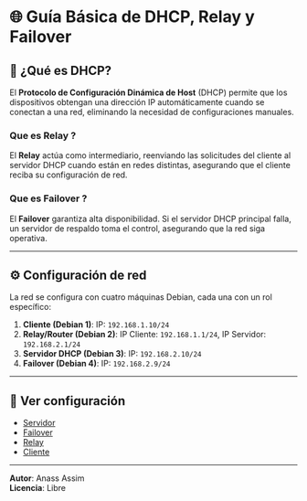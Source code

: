 # 🌐 Guía Básica de DHCP, Relay y Failover

## 🧩 ¿Qué es DHCP?

El **Protocolo de Configuración Dinámica de Host** (DHCP) permite que los dispositivos obtengan una dirección IP automáticamente cuando se conectan a una red, eliminando la necesidad de configuraciones manuales.

### Que es Relay  ? 

El **Relay** actúa como intermediario, reenviando las solicitudes del cliente al servidor DHCP cuando están en redes distintas, asegurando que el cliente reciba su configuración de red.

### Que es Failover  ?

El **Failover** garantiza alta disponibilidad. Si el servidor DHCP principal falla, un servidor de respaldo toma el control, asegurando que la red siga operativa.

---

## ⚙️ Configuración de red

La red se configura con cuatro máquinas Debian, cada una con un rol específico:

1. **Cliente (Debian 1)**: IP: `192.168.1.10/24`
2. **Relay/Router (Debian 2)**: IP Cliente: `192.168.1.1/24`, IP Servidor: `192.168.2.1/24`
3. **Servidor DHCP (Debian 3)**: IP: `192.168.2.10/24`
4. **Failover (Debian 4)**: IP: `192.168.2.9/24`

---

## 🔗 Ver configuración

- [Servidor](servidor.md)
- [Failover](failover.md)
- [Relay](relay.md)
- [Cliente](cliente.md)

***


**Autor**: Anass Assim  
**Licencia**: Libre  

